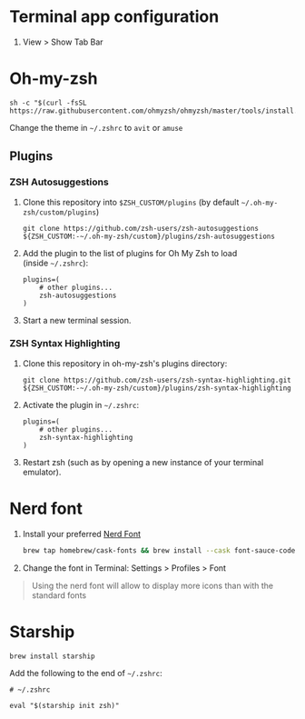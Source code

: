 # Terminal app configuration

1. View > Show Tab Bar


# Oh-my-zsh

```
sh -c "$(curl -fsSL https://raw.githubusercontent.com/ohmyzsh/ohmyzsh/master/tools/install.sh)"
```

Change the theme in `~/.zshrc` to `avit` or `amuse`

## Plugins

### ZSH Autosuggestions

1. Clone this repository into `$ZSH_CUSTOM/plugins` (by default `~/.oh-my-zsh/custom/plugins`)

    ```shell
    git clone https://github.com/zsh-users/zsh-autosuggestions ${ZSH_CUSTOM:-~/.oh-my-zsh/custom}/plugins/zsh-autosuggestions
    ```

2. Add the plugin to the list of plugins for Oh My Zsh to load (inside `~/.zshrc`):

    ```shell
    plugins=( 
        # other plugins...
        zsh-autosuggestions
    )
    ```

3. Start a new terminal session.

### ZSH Syntax Highlighting

1. Clone this repository in oh-my-zsh's plugins directory:

    ```shell
    git clone https://github.com/zsh-users/zsh-syntax-highlighting.git ${ZSH_CUSTOM:-~/.oh-my-zsh/custom}/plugins/zsh-syntax-highlighting
    ```

2. Activate the plugin in `~/.zshrc`:

    ```shell
    plugins=(
        # other plugins...
        zsh-syntax-highlighting
    )
    ```

3. Restart zsh (such as by opening a new instance of your terminal emulator).


# Nerd font

1. Install your preferred [Nerd Font](https://www.nerdfonts.com/font-downloads)

    ```sh
    brew tap homebrew/cask-fonts && brew install --cask font-sauce-code-pro-nerd-font
    ```

2. Change the font in Terminal: Settings > Profiles > Font

> Using the nerd font will allow to display more icons than with the standard fonts


# Starship

``` sh
brew install starship
```

Add the following to the end of `~/.zshrc`:

```
# ~/.zshrc

eval "$(starship init zsh)"
```
